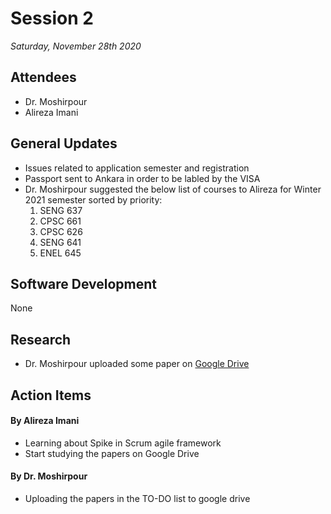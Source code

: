 # Session 2
*Saturday, November 28th 2020*
## Attendees
- Dr. Moshirpour
- Alireza Imani
## General Updates
- Issues related to application semester and registration
- Passport sent to Ankara in order to be labled by the VISA
- Dr. Moshirpour suggested the below list of courses to Alireza for Winter 2021 semester sorted by priority:
  1. SENG 637
  1. CPSC 661
  1. CPSC 626
  1. SENG 641
  1. ENEL 645
## Software Development
None
## Research
- Dr. Moshirpour uploaded some paper on [Google Drive](https://drive.google.com/drive/u/1/folders/1OjEAHh22Hv2sKBL4GPaaK-6U--kewi4U)
## Action Items
#### By Alireza Imani
- Learning about Spike in Scrum agile framework
- Start studying the papers on Google Drive
#### By Dr. Moshirpour
- Uploading the papers in the TO-DO list to google drive
